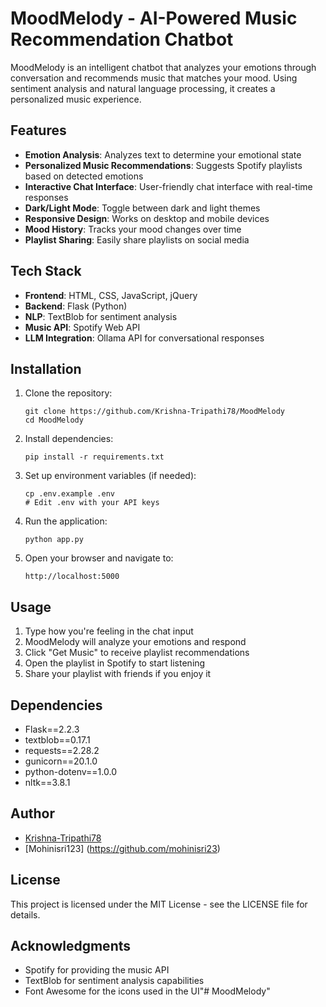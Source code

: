 # MoodMelody - AI-Powered Music Recommendation Chatbot

MoodMelody is an intelligent chatbot that analyzes your emotions through conversation and recommends music that matches your mood. Using sentiment analysis and natural language processing, it creates a personalized music experience.

## Features

- **Emotion Analysis**: Analyzes text to determine your emotional state
- **Personalized Music Recommendations**: Suggests Spotify playlists based on detected emotions
- **Interactive Chat Interface**: User-friendly chat interface with real-time responses
- **Dark/Light Mode**: Toggle between dark and light themes
- **Responsive Design**: Works on desktop and mobile devices
- **Mood History**: Tracks your mood changes over time
- **Playlist Sharing**: Easily share playlists on social media

## Tech Stack

- **Frontend**: HTML, CSS, JavaScript, jQuery
- **Backend**: Flask (Python)
- **NLP**: TextBlob for sentiment analysis
- **Music API**: Spotify Web API
- **LLM Integration**: Ollama API for conversational responses

## Installation

1. Clone the repository:
   ```
   git clone https://github.com/Krishna-Tripathi78/MoodMelody
   cd MoodMelody
   ```

2. Install dependencies:
   ```
   pip install -r requirements.txt
   ```

3. Set up environment variables (if needed):
   ```
   cp .env.example .env
   # Edit .env with your API keys
   ```

4. Run the application:
   ```
   python app.py
   ```

5. Open your browser and navigate to:
   ```
   http://localhost:5000
   ```

## Usage

1. Type how you're feeling in the chat input
2. MoodMelody will analyze your emotions and respond
3. Click "Get Music" to receive playlist recommendations
4. Open the playlist in Spotify to start listening
5. Share your playlist with friends if you enjoy it

## Dependencies

- Flask==2.2.3
- textblob==0.17.1
- requests==2.28.2
- gunicorn==20.1.0
- python-dotenv==1.0.0
- nltk==3.8.1

## Author

- [Krishna-Tripathi78](https://github.com/Krishna-Tripathi78)
- [Mohinisri123] (https://github.com/mohinisri23)


## License

This project is licensed under the MIT License - see the LICENSE file for details.

## Acknowledgments

- Spotify for providing the music API
- TextBlob for sentiment analysis capabilities
- Font Awesome for the icons used in the UI"# MoodMelody" 

